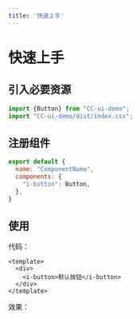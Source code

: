 ```yaml
---
title: '快速上手'
---
```

# 快速上手

## 引入必要资源
```javascript
import {Button} from "CC-ui-demo";
import "CC-ui-demo/dist/index.css";
```

## 注册组件
```javascript
export default {
  name: "ComponentName",
  components: {
    "i-button": Button,
  },
}
```

## 使用
代码：
```vue
<template>
  <div>
    <i-button>默认按钮</i-button>
  </div>
</template>
```
效果：
<ClientOnly>
  <get-started-button-demo></get-started-button-demo>
</ClientOnly>

